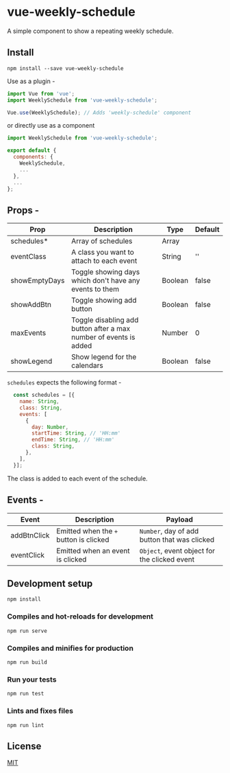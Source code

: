 # vue-weekly-schedule

A simple component to show a repeating weekly schedule.

## Install

```
npm install --save vue-weekly-schedule
```

Use as a plugin -

```js
import Vue from 'vue';
import WeeklySchedule from 'vue-weekly-schedule';

Vue.use(WeeklySchedule); // Adds 'weekly-schedule' component
```

or directly use as a component

```js
import WeeklySchedule from 'vue-weekly-schedule';

export default {
  components: {
    WeeklySchedule,
    ...
  },
  ...
};
```

## Props -

| Prop | Description  | Type  | Default |
|------|--------------|-------|---------|
|schedules*|Array of schedules|Array||
|eventClass|A class you want to attach to each event|String|''|
|showEmptyDays|Toggle showing days which don't have any events to them|Boolean|false|
|showAddBtn|Toggle showing add button|Boolean|false|
|maxEvents|Toggle disabling add button after a max number of events is added|Number|0|
|showLegend|Show legend for the calendars|Boolean|false|

`schedules` expects the following format -
```js
  const schedules = [{
    name: String,
    class: String,
    events: [
      {
        day: Number,
        startTime: String, // 'HH:mm'
        endTime: String, // 'HH:mm'
        class: String,
      },
    ],
  }];
```
The class is added to each event of the schedule.

## Events -

| Event | Description  | Payload  |
|-------|--------------|----------|
|addBtnClick|Emitted when the `+` button is clicked|`Number`, day of add button that was clicked|
|eventClick|Emitted when an event is clicked|`Object`, event object for the clicked event|

## Development setup

```
npm install
```

### Compiles and hot-reloads for development
```
npm run serve
```

### Compiles and minifies for production
```
npm run build
```

### Run your tests
```
npm run test
```

### Lints and fixes files
```
npm run lint
```

## License

[MIT](https://github.com/arpit9295/vue-weekly-schedule/blob/master/LICENSE.md)
